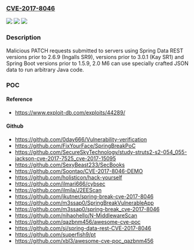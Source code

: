 ### [CVE-2017-8046](https://cve.mitre.org/cgi-bin/cvename.cgi?name=CVE-2017-8046)
![](https://img.shields.io/static/v1?label=Product&message=Pivotal%20Spring%20Data%20REST%20and%20Spring%20Boot&color=blue)
![](https://img.shields.io/static/v1?label=Version&message=n%2Fa&color=blue)
![](https://img.shields.io/static/v1?label=Vulnerability&message=run%20arbitrary%20Java%20code&color=brighgreen)

### Description

Malicious PATCH requests submitted to servers using Spring Data REST versions prior to 2.6.9 (Ingalls SR9), versions prior to 3.0.1 (Kay SR1) and Spring Boot versions prior to 1.5.9, 2.0 M6 can use specially crafted JSON data to run arbitrary Java code.

### POC

#### Reference
- https://www.exploit-db.com/exploits/44289/

#### Github
- https://github.com/0day666/Vulnerability-verification
- https://github.com/FixYourFace/SpringBreakPoC
- https://github.com/SecureSkyTechnology/study-struts2-s2-054_055-jackson-cve-2017-7525_cve-2017-15095
- https://github.com/SexyBeast233/SecBooks
- https://github.com/Soontao/CVE-2017-8046-DEMO
- https://github.com/holisticon/hack-yourself
- https://github.com/ilmari666/cybsec
- https://github.com/ilmila/J2EEScan
- https://github.com/jkutner/spring-break-cve-2017-8046
- https://github.com/m3ssap0/SpringBreakVulnerableApp
- https://github.com/m3ssap0/spring-break_cve-2017-8046
- https://github.com/nihaohello/N-MiddlewareScan
- https://github.com/qazbnm456/awesome-cve-poc
- https://github.com/sj/spring-data-rest-CVE-2017-8046
- https://github.com/superfish9/pt
- https://github.com/xbl3/awesome-cve-poc_qazbnm456


